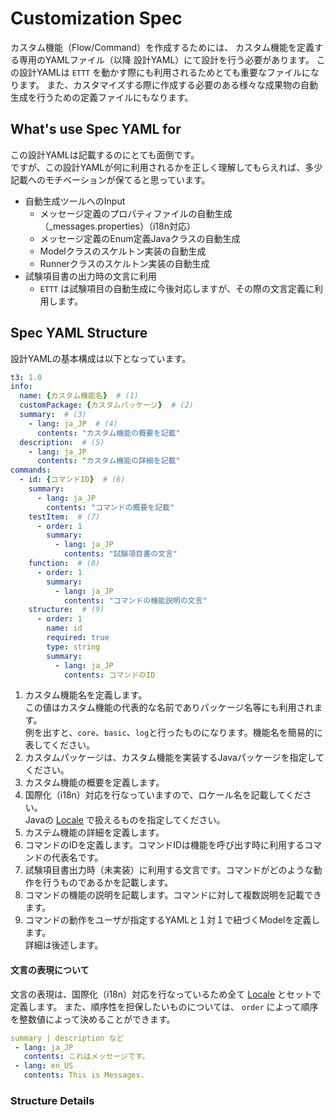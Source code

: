 # Customization Spec

カスタム機能（Flow/Command）を作成するためには、
カスタム機能を定義する専用のYAMLファイル（以降 設計YAML）にて設計を行う必要があります。
この設計YAMLは `ETTT` を動かす際にも利用されるためとても重要なファイルになります。
また、カスタマイズする際に作成する必要のある様々な成果物の自動生成を行うための定義ファイルにもなります。

## What's use Spec YAML for

この設計YAMLは記載するのにとても面倒です。  
ですが、この設計YAMLが何に利用されるかを正しく理解してもらえれば、多少記載へのモチベーションが保てると思っています。

- 自動生成ツールへのInput
  - メッセージ定義のプロパティファイルの自動生成（_messages.properties）（i18n対応）
  - メッセージ定義のEnum定義Javaクラスの自動生成
  - Modelクラスのスケルトン実装の自動生成
  - Runnerクラスのスケルトン実装の自動生成
- 試験項目書の出力時の文言に利用
  - `ETTT` は試験項目の自動生成に今後対応しますが、その際の文言定義に利用します。

## Spec YAML Structure

設計YAMLの基本構成は以下となっています。

```yaml
t3: 1.0
info:
  name: {カスタム機能名}  # (1)
  customPackage: {カスタムパッケージ}  # (2)
  summary:  # (3)
    - lang: ja_JP  # (4)
      contents: "カスタム機能の概要を記載"
  description:  # (5)
    - lang: ja_JP
      contents: "カスタム機能の詳細を記載"
commands:
  - id: {コマンドID}  # (6)
    summary:
      - lang: ja_JP
        contents: "コマンドの概要を記載"
    testItem:  # (7)
      - order: 1
        summary:
          - lang: ja_JP
            contents: "試験項目書の文言"
    function:  # (8)
      - order: 1
        summary:
          - lang: ja_JP
            contents: "コマンドの機能説明の文言"
    structure:  # (9)
      - order: 1
        name: id
        required: true
        type: string
        summary:
          - lang: ja_JP
            contents: コマンドのID
```

1. カスタム機能名を定義します。  
この値はカスタム機能の代表的な名前でありパッケージ名等にも利用されます。  
例を出すと、`core`、`basic`、`log`と行ったものになります。機能名を簡易的に表してください。　
1. カスタムパッケージは、カスタム機能を実装するJavaパッケージを指定してください。
1. カスタム機能の概要を定義します。
1. 国際化（i18n）対応を行なっていますので、ロケール名を記載してください。  
Javaの [Locale](https://docs.oracle.com/javase/jp/8/docs/api/java/util/Locale.html) で扱えるものを指定してください。
1. カステム機能の詳細を定義します。
1. コマンドのIDを定義します。コマンドIDは機能を呼び出す時に利用するコマンドの代表名です。
1. 試験項目書出力時（未実装）に利用する文言です。コマンドがどのような動作を行うものであるかを記載します。
1. コマンドの機能の説明を記載します。コマンドに対して複数説明を記載できます。
1. コマンドの動作をユーザが指定するYAMLと１対１で紐づくModelを定義します。  
詳細は後述します。

#### 文言の表現について
文言の表現は、国際化（i18n）対応を行なっているため全て [Locale](https://docs.oracle.com/javase/jp/8/docs/api/java/util/Locale.html) とセットで定義します。
また、順序性を担保したいものについては、 `order` によって順序を整数値によって決めることができます。

```yaml
summary | description など
 - lang: ja_JP
   contents: これはメッセージです。
 - lang: en_US
   contents: This is Messages.
```

### Structure Details

